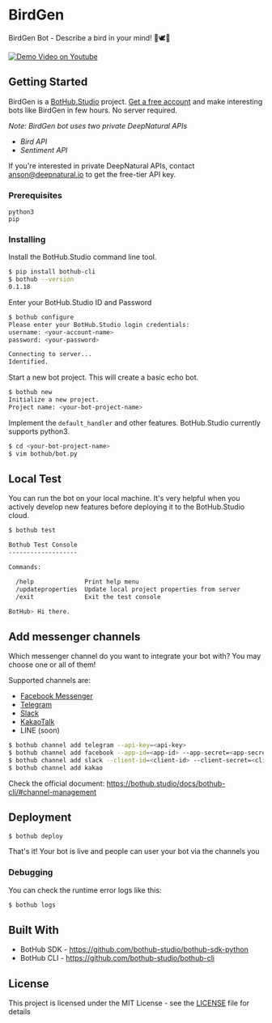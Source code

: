 # BirdGen

BirdGen Bot - Describe a bird in your mind! 🐥🕊🦆

[![Demo Video on Youtube](https://user-images.githubusercontent.com/35123241/46577927-e0947e80-ca2c-11e8-82a2-2529b5a46373.png)](http://www.youtube.com/watch?v=k8LdmURnlXk "BirdGen Telegram Bot - Describe a bird in your mind!")


## Getting Started

BirdGen is a [BotHub.Studio](https://bothub.studio) project. [Get a free account](https://app.bothub.studio/register) and make interesting bots like BirdGen in few hours. No server required.

*Note: BirdGen bot uses two private DeepNatural APIs*
* *Bird API*
* *Sentiment API*

If you're interested in private DeepNatural APIs, contact anson@deepnatural.io to get the free-tier API key.

### Prerequisites

```
python3
pip
```

### Installing

Install the BotHub.Studio command line tool.

```sh
$ pip install bothub-cli
$ bothub --version
0.1.18
```

Enter your BotHub.Studio ID and Password

```sh
$ bothub configure
Please enter your BotHub.Studio login credentials:
username: <your-account-name>
password: <your-password>

Connecting to server...
Identified.
```

Start a new bot project. This will create a basic echo bot.

```sh
$ bothub new
Initialize a new project.
Project name: <your-bot-project-name>
```

Implement the `default_handler` and other features. BotHub.Studio currently supports python3.

```sh
$ cd <your-bot-project-name>
$ vim bothub/bot.py
```


## Local Test

You can run the bot on your local machine. It's very helpful when you actively develop new features before deploying it to the BotHub.Studio cloud.

```sh
$ bothub test

Bothub Test Console
-------------------

Commands:

  /help              Print help menu
  /updateproperties  Update local project properties from server
  /exit              Exit the test console

BotHub> Hi there.
```

## Add messenger channels

Which messenger channel do you want to integrate your bot with? You may choose one or all of them!

Supported channels are:
* [Facebook Messenger](https://medium.com/bothub-studio/build-a-facebook-chatbot-in-python-3b6c7a671c6c)
* [Telegram](https://medium.com/bothub-studio/build-a-telegram-chatbot-with-python-2dafd6c033bd)
* [Slack](https://medium.com/bothub-studio/build-a-slack-chatbot-in-python-eadc27dea15e)
* [KakaoTalk](https://medium.com/bothub-studio/build-a-kakaotalk-chatbot-in-python-c3b49b58e307)
* LINE (soon)

```sh
$ bothub channel add telegram --api-key=<api-key>
$ bothub channel add facebook --app-id=<app-id> --app-secret=<app-secret> --page-access-token=<page-access-token>
$ bothub channel add slack --client-id=<client-id> --client-secret=<client-secret) --signing-secret=<signing-secret>
$ bothub channel add kakao
```

Check the official document:
https://bothub.studio/docs/bothub-cli/#channel-management


## Deployment

```sh
$ bothub deploy
```

That's it! Your bot is live and people can user your bot via the channels you


### Debugging

You can check the runtime error logs like this:

```sh
$ bothub logs
```

## Built With

* BotHub SDK - https://github.com/bothub-studio/bothub-sdk-python
* BotHub CLI - https://github.com/bothub-studio/bothub-cli


## License

This project is licensed under the MIT License - see the [LICENSE](LICENSE) file for details
